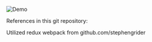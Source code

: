 ![Demo](https://ibb.co/bHYSrG)

References in this git repository:

Utilized redux webpack from github.com/stephengrider
